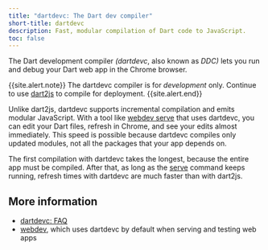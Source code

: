 ```yaml
---
title: "dartdevc: The Dart dev compiler"
short-title: dartdevc
description: Fast, modular compilation of Dart code to JavaScript.
toc: false
---
```


The Dart development compiler _(dartdevc_, also known as _DDC)_
lets you run and debug your Dart web app in the Chrome browser.

{{site.alert.note}}
  The dartdevc compiler is for _development_ only.
  Continue to use [dart2js](/tools/dart2js)
  to compile for deployment.
{{site.alert.end}}

Unlike dart2js,
dartdevc supports incremental compilation and emits modular JavaScript.
With a tool like [webdev serve][serve] that uses dartdevc,
you can edit your Dart files,
refresh in Chrome,
and see your edits almost immediately.
This speed is possible because dartdevc compiles only updated modules,
not all the packages that your app depends on.

The first compilation with dartdevc takes the longest,
because the entire app must be compiled.
After that, as long as the [serve][] command keeps running,
refresh times with dartdevc are much faster than with dart2js.

## More information

* [dartdevc: FAQ](/tools/dartdevc/faq)
* [webdev][], which uses dartdevc by default when serving and testing web apps

[serve]: /tools/webdev#serve
[webdev]: /tools/webdev
